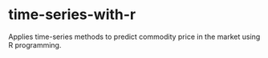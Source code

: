 # time-series-with-r
Applies time-series methods to predict commodity price in the market using R programming.
